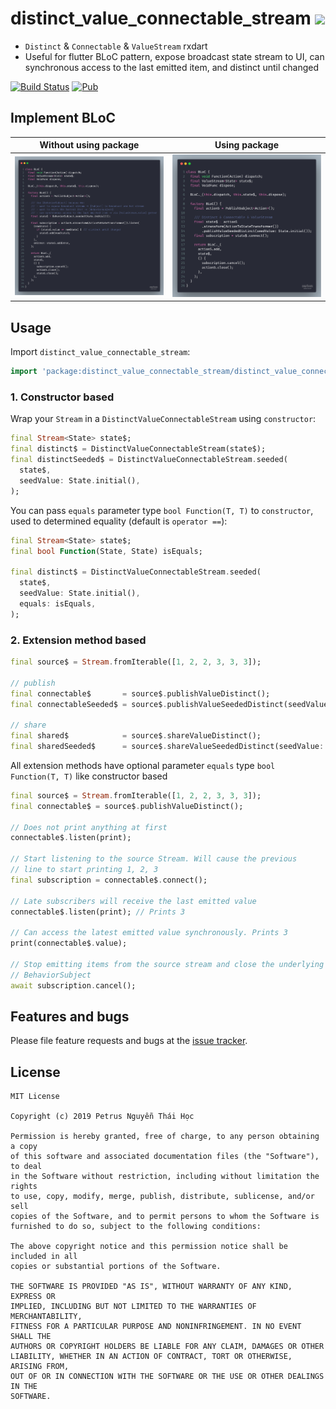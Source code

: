 # distinct_value_connectable_stream <img src="https://avatars3.githubusercontent.com/u/6407041?s=200&v=4" width="32">
- `Distinct` & `Connectable` & `ValueStream` rxdart
- Useful for flutter BLoC pattern, expose broadcast state stream to UI, can synchronous access to the last emitted item, and distinct until changed

[![Build Status](https://travis-ci.org/hoc081098/distinct_value_connectable_stream.svg?branch=master)](https://travis-ci.org/hoc081098/distinct_value_connectable_stream) [![Pub](https://img.shields.io/pub/v/distinct_value_connectable_stream.svg)](https://pub.dartlang.org/packages/distinct_value_connectable_stream)

## Implement BLoC

|                   Without using package |                           Using package |
| --------------------------------------- | --------------------------------------- |
|<img src="https://raw.githubusercontent.com/hoc081098/hoc081098.github.io/master/distinct_value_connectable_stream/carbon%20(18).png" width="720">  | <img src="https://github.com/hoc081098/hoc081098.github.io/raw/master/distinct_value_connectable_stream/carbon%20(19).png" width="720"> |

## Usage

Import `distinct_value_connectable_stream`:

```dart
import 'package:distinct_value_connectable_stream/distinct_value_connectable_stream.dart';
```

### 1. Constructor based

Wrap your `Stream` in a `DistinctValueConnectableStream` using `constructor`:

```dart
final Stream<State> state$;
final distinct$ = DistinctValueConnectableStream(state$);
final distinctSeeded$ = DistinctValueConnectableStream.seeded(
  state$,
  seedValue: State.initial(),
);
```

You can pass `equals` parameter type `bool Function(T, T)` to `constructor`, used to determined equality (default is `operator ==`):

```dart
final Stream<State> state$;
final bool Function(State, State) isEquals;

final distinct$ = DistinctValueConnectableStream.seeded(
  state$,
  seedValue: State.initial(),
  equals: isEquals,
);
```

### 2. Extension method based

```dart
final source$ = Stream.fromIterable([1, 2, 2, 3, 3, 3]);

// publish
final connectable$       = source$.publishValueDistinct();
final connectableSeeded$ = source$.publishValueSeededDistinct(seedValue: 0);

// share
final shared$            = source$.shareValueDistinct();
final sharedSeeded$      = source$.shareValueSeededDistinct(seedValue: 0);
```

All extension methods have optional parameter `equals` type `bool Function(T, T)` like constructor based

```dart
final source$ = Stream.fromIterable([1, 2, 2, 3, 3, 3]);
final connectable$ = source$.publishValueDistinct();

// Does not print anything at first
connectable$.listen(print);

// Start listening to the source Stream. Will cause the previous
// line to start printing 1, 2, 3
final subscription = connectable$.connect();

// Late subscribers will receive the last emitted value
connectable$.listen(print); // Prints 3

// Can access the latest emitted value synchronously. Prints 3
print(connectable$.value);

// Stop emitting items from the source stream and close the underlying
// BehaviorSubject
await subscription.cancel();
```

## Features and bugs

Please file feature requests and bugs at the [issue tracker][tracker].

[tracker]: https://github.com/hoc081098/distinct_value_connectable_stream/issues

License
-------
    MIT License

    Copyright (c) 2019 Petrus Nguyễn Thái Học

    Permission is hereby granted, free of charge, to any person obtaining a copy
    of this software and associated documentation files (the "Software"), to deal
    in the Software without restriction, including without limitation the rights
    to use, copy, modify, merge, publish, distribute, sublicense, and/or sell
    copies of the Software, and to permit persons to whom the Software is
    furnished to do so, subject to the following conditions:

    The above copyright notice and this permission notice shall be included in all
    copies or substantial portions of the Software.

    THE SOFTWARE IS PROVIDED "AS IS", WITHOUT WARRANTY OF ANY KIND, EXPRESS OR
    IMPLIED, INCLUDING BUT NOT LIMITED TO THE WARRANTIES OF MERCHANTABILITY,
    FITNESS FOR A PARTICULAR PURPOSE AND NONINFRINGEMENT. IN NO EVENT SHALL THE
    AUTHORS OR COPYRIGHT HOLDERS BE LIABLE FOR ANY CLAIM, DAMAGES OR OTHER
    LIABILITY, WHETHER IN AN ACTION OF CONTRACT, TORT OR OTHERWISE, ARISING FROM,
    OUT OF OR IN CONNECTION WITH THE SOFTWARE OR THE USE OR OTHER DEALINGS IN THE
    SOFTWARE.
